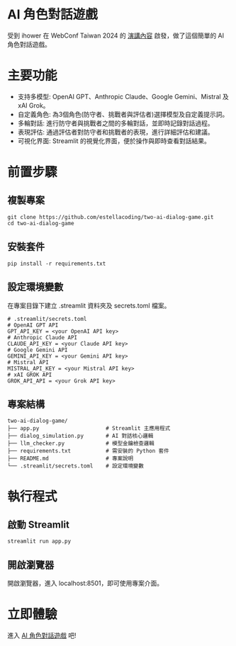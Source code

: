 # AI 角色對話遊戲
受到 ihower 在 WebConf Taiwan 2024 的 [演講內容](https://ihower.tw/blog/archives/12444) 啟發，做了這個簡單的 AI 角色對話遊戲。

# 主要功能
- 支持多模型: OpenAI GPT、Anthropic Claude、Google Gemini、Mistral 及 xAI Grok。
- 自定義角色: 為3個角色(防守者、挑戰者與評估者)選擇模型及自定義提示詞。
- 多輪對話: 進行防守者與挑戰者之間的多輪對話，並即時記錄對話過程。
- 表現評估: 通過評估者對防守者和挑戰者的表現，進行詳細評估和建議。
- 可視化界面: Streamlit 的視覺化界面，便於操作與即時查看對話結果。

# 前置步驟
## 複製專案
```
git clone https://github.com/estellacoding/two-ai-dialog-game.git
cd two-ai-dialog-game
```
## 安裝套件
```
pip install -r requirements.txt
```

## 設定環境變數
在專案目錄下建立 .streamlit 資料夾及 secrets.toml 檔案。
```
# .streamlit/secrets.toml
# OpenAI GPT API
GPT_API_KEY = <your OpenAI API key>
# Anthropic Claude API
CLAUDE_API_KEY = <your Claude API key>
# Google Gemini API
GEMINI_API_KEY = <your Gemini API key>
# Mistral API
MISTRAL_API_KEY = <your Mistral API key>
# xAI GROK API
GROK_API_API = <your Grok API key>
```

## 專案結構
```
two-ai-dialog-game/
├── app.py                     # Streamlit 主應用程式
├── dialog_simulation.py       # AI 對話核心邏輯
├── llm_checker.py             # 模型金鑰檢查邏輯
├── requirements.txt           # 需安裝的 Python 套件
├── README.md                  # 專案說明
└── .streamlit/secrets.toml    # 設定環境變數
```

# 執行程式
## 啟動 Streamlit
```
streamlit run app.py
```

## 開啟瀏覽器
開啟瀏覽器，進入 localhost:8501，即可使用專案介面。

# 立即體驗
進入 [AI 角色對話遊戲](https://two-ai-dialog-game.streamlit.app/) 吧!